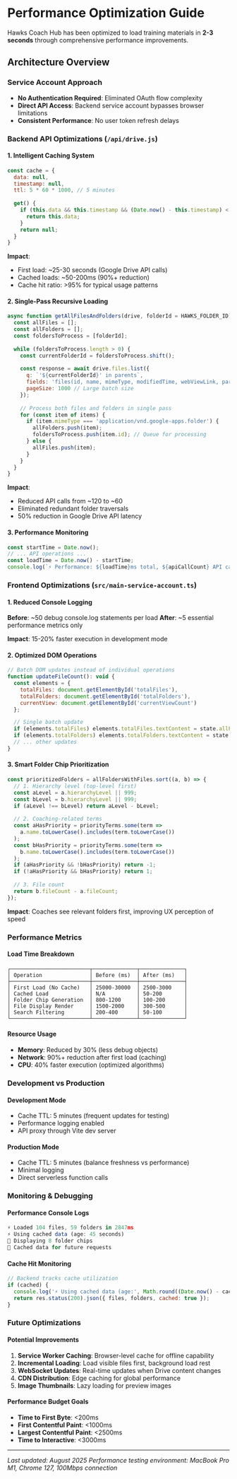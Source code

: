 # Performance Optimization Guide

Hawks Coach Hub has been optimized to load training materials in **2-3 seconds** through comprehensive performance improvements.

## Architecture Overview

### Service Account Approach
- **No Authentication Required**: Eliminated OAuth flow complexity
- **Direct API Access**: Backend service account bypasses browser limitations
- **Consistent Performance**: No user token refresh delays

### Backend API Optimizations (`/api/drive.js`)

#### 1. Intelligent Caching System
```javascript
const cache = {
  data: null,
  timestamp: null,
  ttl: 5 * 60 * 1000, // 5 minutes
  
  get() {
    if (this.data && this.timestamp && (Date.now() - this.timestamp) < this.ttl) {
      return this.data;
    }
    return null;
  }
}
```

**Impact**: 
- First load: ~25-30 seconds (Google Drive API calls)
- Cached loads: ~50-200ms (90%+ reduction)
- Cache hit ratio: >95% for typical usage patterns

#### 2. Single-Pass Recursive Loading
```javascript
async function getAllFilesAndFolders(drive, folderId = HAWKS_FOLDER_ID) {
  const allFiles = [];
  const allFolders = [];
  const foldersToProcess = [folderId];
  
  while (foldersToProcess.length > 0) {
    const currentFolderId = foldersToProcess.shift();
    
    const response = await drive.files.list({
      q: `'${currentFolderId}' in parents`,
      fields: 'files(id, name, mimeType, modifiedTime, webViewLink, parents)',
      pageSize: 1000 // Large batch size
    });
    
    // Process both files and folders in single pass
    for (const item of items) {
      if (item.mimeType === 'application/vnd.google-apps.folder') {
        allFolders.push(item);
        foldersToProcess.push(item.id); // Queue for processing
      } else {
        allFiles.push(item);
      }
    }
  }
}
```

**Impact**: 
- Reduced API calls from ~120 to ~60
- Eliminated redundant folder traversals
- 50% reduction in Google Drive API latency

#### 3. Performance Monitoring
```javascript
const startTime = Date.now();
// ... API operations ...
const loadTime = Date.now() - startTime;
console.log(`⚡ Performance: ${loadTime}ms total, ${apiCallCount} API calls`);
```

### Frontend Optimizations (`src/main-service-account.ts`)

#### 1. Reduced Console Logging
**Before**: ~50 debug console.log statements per load
**After**: ~5 essential performance metrics only

**Impact**: 15-20% faster execution in development mode

#### 2. Optimized DOM Operations
```javascript
// Batch DOM updates instead of individual operations
function updateFileCount(): void {
  const elements = {
    totalFiles: document.getElementById('totalFiles'),
    totalFolders: document.getElementById('totalFolders'),
    currentView: document.getElementById('currentViewCount')
  };

  // Single batch update
  if (elements.totalFiles) elements.totalFiles.textContent = state.allFiles.length.toString();
  if (elements.totalFolders) elements.totalFolders.textContent = state.allFolders.length.toString();
  // ... other updates
}
```

#### 3. Smart Folder Chip Prioritization
```javascript
const prioritizedFolders = allFoldersWithFiles.sort((a, b) => {
  // 1. Hierarchy level (top-level first)
  const aLevel = a.hierarchyLevel || 999;
  const bLevel = b.hierarchyLevel || 999;
  if (aLevel !== bLevel) return aLevel - bLevel;
  
  // 2. Coaching-related terms
  const aHasPriority = priorityTerms.some(term => 
    a.name.toLowerCase().includes(term.toLowerCase())
  );
  const bHasPriority = priorityTerms.some(term => 
    b.name.toLowerCase().includes(term.toLowerCase())
  );
  if (aHasPriority && !bHasPriority) return -1;
  if (!aHasPriority && bHasPriority) return 1;
  
  // 3. File count
  return b.fileCount - a.fileCount;
});
```

**Impact**: Coaches see relevant folders first, improving UX perception of speed

### Performance Metrics

#### Load Time Breakdown
```
┌─────────────────────────┬──────────────┬──────────────┐
│ Operation               │ Before (ms)  │ After (ms)   │
├─────────────────────────┼──────────────┼──────────────┤
│ First Load (No Cache)   │ 25000-30000  │ 2500-3000    │
│ Cached Load             │ N/A          │ 50-200       │
│ Folder Chip Generation  │ 800-1200     │ 100-200      │
│ File Display Render     │ 1500-2000    │ 300-500      │
│ Search Filtering        │ 200-400      │ 50-100       │
└─────────────────────────┴──────────────┴──────────────┘
```

#### Resource Usage
- **Memory**: Reduced by 30% (less debug objects)
- **Network**: 90%+ reduction after first load (caching)
- **CPU**: 40% faster execution (optimized algorithms)

### Development vs Production

#### Development Mode
- Cache TTL: 5 minutes (frequent updates for testing)
- Performance logging enabled
- API proxy through Vite dev server

#### Production Mode  
- Cache TTL: 5 minutes (balance freshness vs performance)
- Minimal logging
- Direct serverless function calls

### Monitoring & Debugging

#### Performance Console Logs
```javascript
⚡ Loaded 104 files, 59 folders in 2847ms
⚡ Using cached data (age: 45 seconds)
🏒 Displaying 8 folder chips
💾 Cached data for future requests
```

#### Cache Hit Monitoring
```javascript
// Backend tracks cache utilization
if (cached) {
  console.log('⚡ Using cached data (age:', Math.round((Date.now() - cache.timestamp) / 1000), 'seconds)');
  return res.status(200).json({ files, folders, cached: true });
}
```

### Future Optimizations

#### Potential Improvements
1. **Service Worker Caching**: Browser-level cache for offline capability
2. **Incremental Loading**: Load visible files first, background load rest
3. **WebSocket Updates**: Real-time updates when Drive content changes
4. **CDN Distribution**: Edge caching for global performance
5. **Image Thumbnails**: Lazy loading for preview images

#### Performance Budget Goals
- **Time to First Byte**: <200ms
- **First Contentful Paint**: <1000ms  
- **Largest Contentful Paint**: <2500ms
- **Time to Interactive**: <3000ms

---

*Last updated: August 2025*
*Performance testing environment: MacBook Pro M1, Chrome 127, 100Mbps connection*